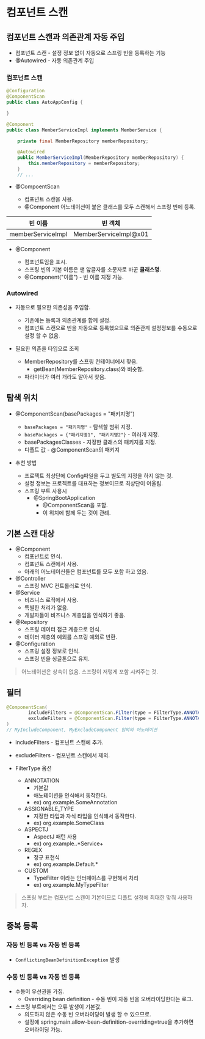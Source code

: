 # 컴포넌트 스캔

## 컴포넌트 스캔과 의존관계 자동 주입

- 컴포넌트 스캔 - 설정 정보 없이 자동으로 스프링 빈을 등록하는 기능
- @Autowired - 자동 의존관계 주입

### 컴포넌트 스캔

```java
@Configuration
@ComponentScan
public class AutoAppConfig {

}
```

```java
@Component
public class MemberServiceImpl implements MemberService {

    private final MemberRepository memberRepository;

    @Autowired
    public MemberServiceImpl(MemberRepository memberRepository) {
        this.memberRepository = memberRepository;
    }
    // ...
```

- @CompoentScan

  - 컴포넌트 스캔을 사용.
  - @Component 어노테이션이 붙은 클래스를 모두 스캔해서 스프링 빈에 등록.

| 빈 이름           | 빈 객체               |
| ----------------- | --------------------- |
| memberServiceImpl | MemberServiceImpl@x01 |

- @Component

  - 컴포넌트임을 표시.
  - 스프링 빈의 기본 이름은 맨 앞글자를 소문자로 바꾼 **클래스명.**
  - @Component("이름") - 빈 이름 지정 가능.

### Autowired

- 자동으로 필요한 의존성을 주입함.

  - 기존에는 등록과 의존관계를 함께 설정.
  - 컴포넌트 스캔으로 빈을 자동으로 등록했으므로 의존관계 설정정보를 수동으로 설정 할 수 없음.

- 필요한 의존을 타입으로 조회

  - MemberRepository를 스프링 컨테이너에서 찾음.
    - getBean(MemberRepository.class)와 비슷함.
  - 파라미터가 여러 개라도 알아서 찾음.

## 탐색 위치

- @ComponentScan(basePackages = "패키지명")

  - `basePackages = "패키지명"` - 탐색할 범위 지정.
  - `basePackages = {"패키지명1", "패키지명2"}` - 여러개 지정.
  - basePackagesClasses - 지정한 클래스의 패키지를 지정.
  - 디폴트 값 - @ComponentScan의 패키지

- 추천 방법
  - 프로젝트 최상단에 Config파일을 두고 별도의 지정을 하지 않는 것.
  - 설정 정보는 프로젝트를 대표하는 정보이므로 최상단이 어울림.
  - 스프링 부트 사용시
    - @SpringBootApplication
      - @ComponentScan을 포함.
      - 이 위치에 함께 두는 것이 관례.

## 기본 스캔 대상

- @Component
  - 컴포넌트로 인식.
  - 컴포넌트 스캔에서 사용.
  - 아래의 어노테이션들은 컴포넌트를 모두 포함 하고 있음.
- @Controller
  - 스프링 MVC 컨트롤러로 인식.
- @Service
  - 비즈니스 로직에서 사용.
  - 특별한 처리가 없음.
  - 개발자들이 비즈니스 계층임을 인식하기 좋음.
- @Repository
  - 스프링 데이터 접근 계층으로 인식.
  - 데이터 계층의 예외를 스프링 예외로 반환.
- @Configuration
  - 스프링 설정 정보로 인식.
  - 스프링 빈을 싱글톤으로 유지.

> 어노테이션은 상속이 없음. 스프링이 저렇게 포함 시켜주는 것.

## 필터

```java
@ComponentScan(
        includeFilters = @ComponentScan.Filter(type = FilterType.ANNOTATION, classes = MyIncludeComponent.class),
        excludeFilters = @ComponentScan.Filter(type = FilterType.ANNOTATION, classes = MyExcludeComponent.class)
)
// MyIncludeComponent, MyExcludeComponent 임의의 어노테이션
```

- includeFilters - 컴포넌트 스캔에 추가.
- excludeFilters - 컴포넌트 스캔에서 제외.

- FilterType 옵션
  - ANNOTATION
    - 기본값
    - 애노테이션을 인식해서 동작한다.
    - ex) org.example.SomeAnnotation
  - ASSIGNABLE_TYPE
    - 지정한 타입과 자식 타입을 인식해서 동작한다.
    - ex) org.example.SomeClass
  - ASPECTJ
    - AspectJ 패턴 사용
    - ex) org.example..\*Service+
  - REGEX
    - 정규 표현식
    - ex) org\.example\.Default.\*
  - CUSTOM
    - TypeFilter 이라는 인터페이스를 구현해서 처리
    - ex) org.example.MyTypeFilter

> 스프링 부트는 컴포넌트 스캔이 기본이므로 디폴트 설정에 최대한 맞춰 사용하자.

## 중복 등록

### 자동 빈 등록 vs 자동 빈 등록

- `ConflictingBeanDefinitionException` 발생

### 수동 빈 등록 vs 자동 빈 등록

- 수동이 우선권을 가짐.
  - Overriding bean definition - 수동 빈이 자동 빈을 오버라이딩한다는 로그.
- 스프링 부트에서는 오류 발생이 기본값.
  - 의도하지 않은 수동 빈 오버라이딩이 발생 할 수 있으므로.
  - 설정에 spring.main.allow-bean-definition-overriding=true을 추가하면 오버라이딩 가능.
